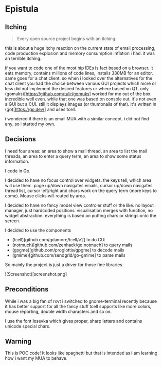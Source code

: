 Epistula
==

Itching
--

> Every open source project begins with an itching

this is about a huge itchy reaction on the current state of email processing, code production explosion and memory consumption inflation i had. it was an terrible itching.

if you want to code one of the most hip IDEs is fact based on a browser. it eats memory, contains millions of code lines, installs 330MB for an editor. same goes for a chat client. so when i looked over the alternatives for the chat client you had the choice between various GUI projects which more or less did not implement the desired features or where based on QT. only (gomuks)[https://github.com/tulir/gomuks] worked for me out of the box. incredible well even. while that one was based on console out. it's not even a GUI but a CUI. still it displays images (or thumbnails of that). it's written in (go)[https://go.dev/] and uses tcell.

i wondered if there is an email MUA with a similar concept. i did not find any. so i started my own.

Decisions
--

I need four areas: an area to show a mail thread, an area to list the mail threads, an area to enter a query term, an area to show some status information.

I code in Go.

I decided to have no focus control over widgets. the keys tell, which area will use them. page up/down navigates emails, cursor up/down navigates thread list, cursor left/right and chars work on the query term (more keys to come). Mouse clicks will routed by area.

I decided to have no fancy model view controler stuff or the like. no layout manager, just hardcoded positions. visualisation merges with function, no widget abstraction. everything is based on putting chars or strings onto the screen.

I decided to use the components

- (tcell)[github.com/gdamore/tcell/v2] to do CUI
- (notmuch)[github.com/zenhack/go.notmuch] to query mails
- (gpgme)[github.com/proglottis/gpgme] to decode mails
- (gmime)[github.com/sendgrid/go-gmime] to parse mails

So mainly the project is just a driver for those fine libraries.

!(Screenshot)[screenshot.png]

Preconditions
--

While i was a big fan of rxvt i switched to gnome-terminal recently because it has better support for all the fancy stuff tcell supports like more colors, mouse reporting, double width characters and so on.

I use the font Iosevka which gives proper, sharp letters and contains unicode special chars.

Warning
--

This is POC code! It looks like spaghetti but that is intended as i am learning how i want my MUA to behave.

